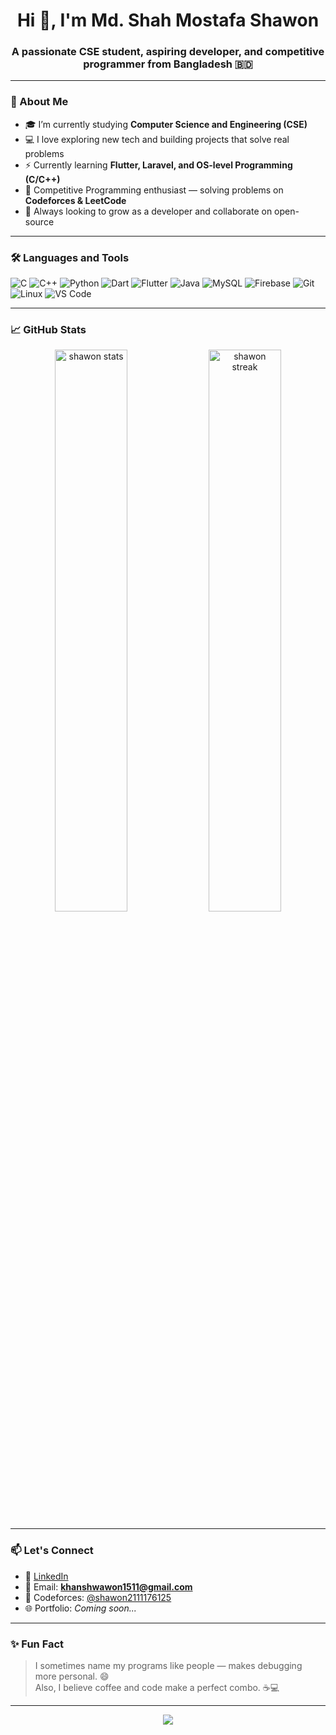 <h1 align="center">Hi 👋, I'm Md. Shah Mostafa Shawon</h1>
<h3 align="center">A passionate CSE student, aspiring developer, and competitive programmer from Bangladesh 🇧🇩</h3>

---

### 💫 About Me

- 🎓 I’m currently studying **Computer Science and Engineering (CSE)**
- 💻 I love exploring new tech and building projects that solve real problems
- ⚡ Currently learning **Flutter, Laravel, and OS-level Programming (C/C++)**
- 🚀 Competitive Programming enthusiast — solving problems on **Codeforces & LeetCode**
- 📘 Always looking to grow as a developer and collaborate on open-source

---

### 🛠️ Languages and Tools

![C](https://img.shields.io/badge/C-00599C?style=flat&logo=c&logoColor=white)
![C++](https://img.shields.io/badge/C++-00599C?style=flat&logo=c%2B%2B&logoColor=white)
![Python](https://img.shields.io/badge/Python-3776AB?style=flat&logo=python&logoColor=white)
![Dart](https://img.shields.io/badge/Dart-0175C2?style=flat&logo=dart&logoColor=white)
![Flutter](https://img.shields.io/badge/Flutter-02569B?style=flat&logo=flutter&logoColor=white)
![Java](https://img.shields.io/badge/Java-007396?style=flat&logo=java&logoColor=white)
![MySQL](https://img.shields.io/badge/MySQL-4479A1?style=flat&logo=mysql&logoColor=white)
![Firebase](https://img.shields.io/badge/Firebase-FFCA28?style=flat&logo=firebase&logoColor=black)
![Git](https://img.shields.io/badge/Git-F05032?style=flat&logo=git&logoColor=white)
![Linux](https://img.shields.io/badge/Linux-FCC624?style=flat&logo=linux&logoColor=black)
![VS Code](https://img.shields.io/badge/VSCode-007ACC?style=flat&logo=visual-studio-code&logoColor=white)

---

### 📈 GitHub Stats

<p align="center">
  <img src="https://github-readme-stats.vercel.app/api?username=shah-shawon&show_icons=true&theme=radical" alt="shawon stats" width="48%" />
  <img src="https://github-readme-streak-stats.herokuapp.com/?user=shah-shawon&theme=radical" alt="shawon streak" width="48%" />
</p>

---

### 📫 Let's Connect

- 🔗 [LinkedIn](https://www.linkedin.com/in/md-shah-mostafa-shawon)
- 📧 Email: **khanshwawon1511@gmail.com**
- 🧠 Codeforces: [@shawon2111176125](https://codeforces.com/profile/shawon2111176125)
- 🌐 Portfolio: *Coming soon...*

---

### ✨ Fun Fact

> I sometimes name my programs like people — makes debugging more personal. 😄  
> Also, I believe coffee and code make a perfect combo. ☕💻

---

<p align="center">
  <img src="https://capsule-render.vercel.app/api?type=waving&color=0:2F80ED,100:56CC9D&height=120&section=footer"/>
</p>
